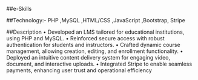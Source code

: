 ##e-Skills 

##Technology:- PHP ,MySQL ,HTML/CSS ,JavaScript ,Bootstrap, Stripe

##Description
• Developed an LMS tailored for educational institutions, using PHP and MySQL.
• Reinforced secure access with robust authentication for students and instructors.
• Crafted dynamic course management, allowing creation, editing, and enrollment functionality.
• Deployed an intuitive content delivery system for engaging video, document, and interactive uploads.
• Integrated Stripe to enable seamless payments, enhancing user trust and operational efficiency
